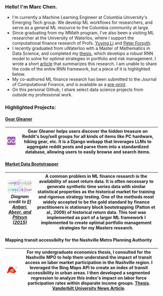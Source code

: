 ### Hello! I'm Marc Chen. 

- I'm currently a Machine Learning Engineer at Columbia University's Emerging Tech group. We develop ML workflows for researchers, and serve as a general ML resource to the Columbia community at large. 
- Since graduating from my MMath program, I've also been a visiting ML researcher at the University of Waterloo, where I support the computational finance research of Profs. [Yuying Li](https://cs.uwaterloo.ca/~yuying/) and [Peter Forsyth](https://cs.uwaterloo.ca/~paforsyt/).
- I recently graduated from uWaterloo with a Master of Mathematics in Data Science, and completed my [thesis](https://uwspace.uwaterloo.ca/handle/10012/19874), which develops a robust RNN model to solve for optimal strategies in portfolio and risk management. I wrote a short [article](/mmath_summary.pdf) that summarizes this research. I am unable to share the code of the entire RNN framework, but a piece of it is highlighted below.  
- My co-authored ML finance research has been submitted to the Journal of Computational Finance, and is available as a [pre-print](https://arxiv.org/abs/2306.10582). 
- On this personal Github, I share select data science projects from outside my professional work.

### Highlighted Projects:
#### [Gear Gleaner](https://geargleaner.com)  

| <img src="geargleaner_logo.png" width="150" /> | Gear Gleaner helps users discover the hidden treasure on Reddit's buy/sell groups for all kinds of items like PC hardware, hiking gear, etc. It is a Django webapp that leverages LLMs to aggregate reddit posts and parse them into a standardized database, allowing users to easily browse and search items. |
|------------------------------------------------|---------------------------------------------------------------------------------------------------------------------------------------------------------------------------------------------------------------------------------------------------------------------------------------------------------------------|

#### [Market Data Bootstrapper](https://github.com/marcchen2/market_data_bootstrap/)  

| <img src="block_bootstrap.png" width="300" /><br><em>Diagram credit to <a href="https://journals.plos.org/plosone/article?id=10.1371/journal.pone.0131111">El Anbari, Abeer, and Ptitsyn (2015)</a></em> | A common problem in ML finance research is the availability of asset return data. It is often necessary to generate synthetic time series data with similar statistical properties as the historical market for training and rigorous strategy testing. One of the methods most widely accepted to be the gold standard by finance practitioners is stationary block bootstrapping (Patton et al., 2009) of historical return data. This tool was implemented as part of a larger ML framework I implemented to create optimal portfolio management strategies for my Masters research. |
|------------------------------------------------------------------------------------------------------------------------------------------------------------------------------------------|-----------------------------------------------------------------------------------------------------------------------------------------------------------------------------------------------------------------------------------------------------------------------------------------------------------------------------------------------------------------------------------------------------|

#### Mapping transit accessibilty for the Nashville Metro Planning Authority  

| <img src="accessbility index small.png" width="300" /> | For my undergraduate economics thesis, I consulted for the Nashville MPO to help them understand the impact of transit access on labor market participation in the Nashville region. I leveraged the Bing Maps API to create an index of transit accessibility in urban areas. I then developed a segmented regression to analyze this index's impact on labor force participation rates within disparate income groups. [Thesis](https://ir.vanderbilt.edu/handle/1803/10359). [Vanderbilt University News Article](https://news.vanderbilt.edu/2017/04/28/class-of-2017-marc-chen/). |
|------------------------------------------------------------------------------------------------------------------------------------------------------|-----------------------------------------------------------------------------------------------------------------------------------------------------------------------------------------------------------------------------------------------------------------------------------------------------------------------------------------------------------------------------------------------------|

